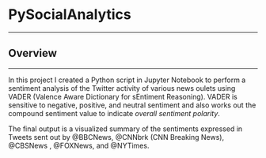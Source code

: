# PySocialAnalytics
--------
## Overview
----------
In this project I created a Python script in Jupyter Notebook to perform a sentiment analysis of the Twitter activity of various news oulets using VADER (Valence Aware Dictionary for sEntiment Reasoning).  VADER is sensitive to negative, positive, and neutral sentiment and also works out the compound sentiment value to indicate *overall sentiment polarity*.
 
The final output is a visualized summary of the sentiments expressed in Tweets sent out by @BBCNews, @CNNbrk (CNN Breaking News), @CBSNews , @FOXNews, and @NYTimes.
